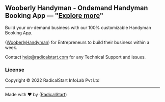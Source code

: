 ## Wooberly Handyman - Ondemand Handyman Booking App — "[Explore more](https://www.radicalstart.com/)"

Build your on-demand business with our 100% customizable Handyman Booking App.

([WooberlyHandyman](https://www.rentallscript.com/uber-for-handyman-app/)) for Entrepreneurs to build their business within a week.

Contact help@radicalstart.com for any Technical Support and issues.

### License

Copyright © 2022 RadicalStart InfoLab Pvt Ltd

---
Made with ♥ by ([RadicalStart](https://www.radicalstart.com))

